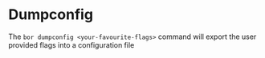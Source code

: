# Dumpconfig

The ```bor dumpconfig <your-favourite-flags>``` command will export the user provided flags into a configuration file